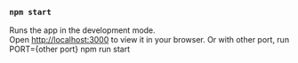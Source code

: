 
### `npm start`

Runs the app in the development mode.\
Open [http://localhost:3000](http://localhost:3000) to view it in your browser.
Or with other port, run PORT={other port} npm run start
